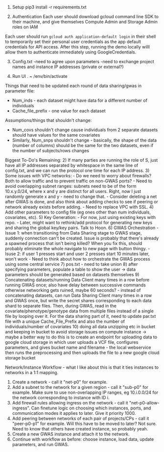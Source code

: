 1. Setup
pip3 install -r requirements.txt

2. Authentication
Each user should download gcloud command line SDK to their machine, and give themselves Compute Admin and Storage Admin roles on IAM

Each user should run `gcloud auth application-default login` in their shell to temporarily set their personal user credentials as the app default credentials for API access. After this step, running the demo locally willl allow them to authenticate immediately using GoogleCredentials.

3. Config.txt
-need to agree upon parameters
-need to exchange project names and instance IP addresses (private or external?)

4. Run UI
. ~ /env/bin/activate

Things that need to be updated each round of data sharing/gwas in parameter file:
- Num_inds - each dataset might have data for a different number of individuals
- Cache_file_prefix - one value for each dataset

Assumptions/things that shouldn't change:
- Num_covs shouldn't change cause individuals from 2 separate datasets should have values for the same covariates
- Similarly, Num_snps shouldn't change - basically, the shape of the data (number of columns) should be the same for the two datasets, even if the number of subjects/rows changes

Biggest To-Do's Remaining:
2) If many parties are running the role of S, just have all IP addresses separated by whitespace in the same line of config.txt, and we can run the protocol one time for each IP address.
3) Some issues with VPC networks:
	- Do we need to worry about firewalls? Both to allow traffic and to prevent traffic on non-GWAS ports?
	- Need to avoid overlapping subnet ranges: subnets need to be of the form 10.x.y.0/24, where x and y are distinct for all users. Right, now I just randomly generate x and y - need to change that.
	- Consider deleting a net after GWAS is done, and also think about adding checks to see if peering or network already exists before adding.
	- Need to replace VPC with SSL.
4) Add other parameters to config file (eg ones other than num individuals, covariates, etc).
5) Key Generation:
	- For now, just using existing keys with repo.
	- Later, might want to rethink/add protocol for generating new keys and sharing the global key/key pairs. Talk to Hoon.
6) GWAS Orchestration
	- Issue 1: when transitioning from Data Sharing stage to GWAS stage, suddenly connection can't be created. Issue is probably that there's already a spawned process that isn't being killed? When you fix this, should probably eliminate the whole navigate to new page with button thingy.
	- Isuse 2: if user 1 presses start and user 2 presses start 10 minutes later, won't work
	- Need to think about how to orchestrate the GWAS process using some central service
7) pos.txt - need to take union
8) after specifying parameters, populate a table to show the user -> data parameters should be generated based on datasets themselves
9) Concatenating datasets/running Data Client many times in a row before running GWAS once; also have delay between successive commands otherwise networking gets ruined, maybe 60 seconds?
	- instead of concatenating datasets, can run Data Sharing Client many times in a row and GWAS once, but write the secret shares corresponding to each data shard to separate files. Then, during GWAS, read in the covariate/phenotype/genotype data from multiple files instead of a single file by looping over it. For the data sharing part of it, need to update par.txt file with a unique Cache_File_Prefix and also the number of individuals/number of covariates
10) doing all data unzipping etc in bucket and keeping in bucket to avoid storage issues on compute instance -> maybe a better way to do this is to create an endpoint for uploading data to google cloud storage in which user uploads a VCF file, configures parameters, and gives bucket name and filename - the local webservice then runs the preprocessing and then uploads the file to a new google cloud storage bucket


Network/Instance Workflow - what I like about this is that it ties instances to networks in a 1:1 mapping.
1. Create a network - call it "net-p0" for example.
2. Add a subnet to the network for a given region - call it "sub-p0" for example. Make sure to use non-overlapping IP ranges, eg 10.i.0.0/24 for the network corresponding to instance with ID i.
3. Add firewall rules allowing ingress on the network - call it "net-p0-allow-ingress". Can finetune logic on choosing which instances, ports, and communication modes it applies to later. Give it priority 1000.
4. Add peering between networks of each pair of projects/CPs - call it "peer-p0-p1" for example. Will this have to be moved to later? Not sure. Need to know that others have created instance, so probably yeah.
5. Create a new GWAS instance and attach it to the network.
6. Continue with workflow as before: choose instance, load data, update parameters, and run GWAS.